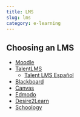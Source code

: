 ```yaml
---
title: LMS
slug: lms
category: e-learning
---
```


## Choosing an LMS
- [Moodle][1]
- [TalentLMS][2]
	- [Talent LMS Español][3]
- [Blackboard][4]
- [Canvas][5]
- [Edmodo][6]
- [Desire2Learn][7]
- [Schoology][8]

[1]:	https://moodle.org/?lang=es
[2]:	https://www.talentlms.com/features
[3]:	https://es.talentlms.com/
[4]:	https://www.blackboard.com/es-lac/teaching-learning/learning-management/blackboard-learn
[5]:	https://www.instructure.com/canvas/es
[6]:	https://new.edmodo.com/
[7]:	https://www.d2l.com/es/
[8]:	https://www.schoology.com/